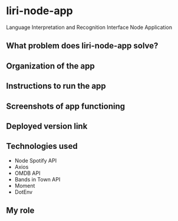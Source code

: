 # liri-node-app
Language Interpretation and Recognition Interface Node Application 

## What problem does liri-node-app solve?

## Organization of the app

## Instructions to run the app

## Screenshots of app functioning

## Deployed version link 

## Technologies used
* Node Spotify API
* Axios
* OMDB API
* Bands in Town API
* Moment
* DotEnv

## My role 
